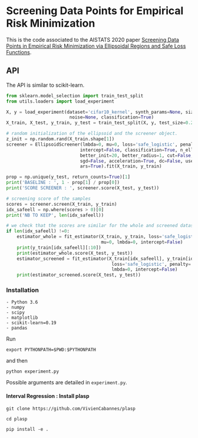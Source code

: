 # Screening Data Points for Empirical Risk Minimization

This is the code associated to the AISTATS 2020 paper [Screening Data Points in Empirical Risk Minimization via Ellipsoidal Regions and Safe Loss Functions](http://proceedings.mlr.press/v108/mialon20a).

## API

The API is similar to scikit-learn.

```python
from sklearn.model_selection import train_test_split
from utils.loaders import load_experiment

X, y = load_experiment(dataset='cifar10_kernel', synth_params=None, size=10000, redundant=0, 
                        noise=None, classification=True)
X_train, X_test, y_train, y_test = train_test_split(X, y, test_size=0.2)

# random initialization of the ellipsoid and the screener object.
z_init = np.random.rand(X_train.shape[1])
screener = EllipsoidScreener(lmbda=0, mu=0, loss='safe_logistic', penalty='l2', 
                            intercept=False, classification=True, n_ellipsoid_steps=2000, 
                            better_init=20, better_radius=1, cut=False, clip_ell=False, 
                            sgd=False, acceleration=True, dc=False, use_sphere=False,
                            ars=True).fit(X_train, y_train)

prop = np.unique(y_test, return_counts=True)[1]
print('BASELINE : ', 1 - prop[1] / prop[0])
print('SCORE SCREENER : ', screener.score(X_test, y_test))

# screening score of the samples
scores = screener.screen(X_train, y_train)
idx_safeell = np.where(scores > 0)[0]
print('NB TO KEEP', len(idx_safeell))

# we check that the scores are similar for the whole and screened datasets
if len(idx_safeell) !=0:
    estimator_whole = fit_estimator(X_train, y_train, loss='safe_logistic', penalty='l2', 
                                    mu=0, lmbda=0, intercept=False)
    print(y_train[idx_safeell][:10])
    print(estimator_whole.score(X_test, y_test))
    estimator_screened = fit_estimator(X_train[idx_safeell], y_train[idx_safeell], 
                                        loss='safe_logistic', penalty='l2', mu=0, 
                                        lmbda=0, intercept=False)
    print(estimator_screened.score(X_test, y_test))
```

### Installation

```
- Python 3.6
- numpy
- scipy
- matplotlib
- scikit-learn=0.19
- pandas
```

Run 

`export PYTHONPATH=$PWD:$PYTHONPATH`

and then 

`python experiment.py`

Possible arguments are detailed in `experiment.py`.

#### Interval Regression : Install plasp

`git clone https://github.com/VivienCabannes/plasp`

`cd plasp`

`pip install -e .`

